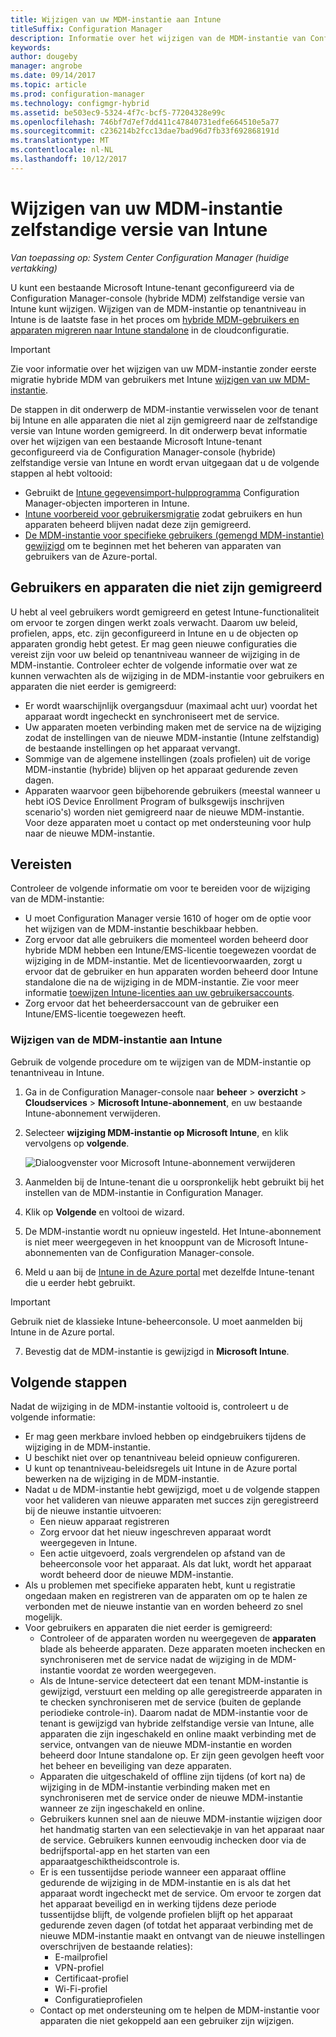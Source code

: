 ```yaml
---
title: Wijzigen van uw MDM-instantie aan Intune
titleSuffix: Configuration Manager
description: Informatie over het wijzigen van de MDM-instantie van Configuration Manager (hybride) zelfstandige versie van Intune.
keywords: 
author: dougeby
manager: angrobe
ms.date: 09/14/2017
ms.topic: article
ms.prod: configuration-manager
ms.technology: configmgr-hybrid
ms.assetid: be503ec9-5324-4f7c-bcf5-77204328e99c
ms.openlocfilehash: 746bf7d7ef7dd411c47840731edfe664510e5a77
ms.sourcegitcommit: c236214b2fcc13dae7bad96d7fb33f692868191d
ms.translationtype: MT
ms.contentlocale: nl-NL
ms.lasthandoff: 10/12/2017
---
```

# <a name="change-your-mdm-authority-to-intune-standalone"></a>Wijzigen van uw MDM-instantie zelfstandige versie van Intune

*Van toepassing op: System Center Configuration Manager (huidige vertakking)*    

U kunt een bestaande Microsoft Intune-tenant geconfigureerd via de Configuration Manager-console (hybride MDM) zelfstandige versie van Intune kunt wijzigen. Wijzigen van de MDM-instantie op tenantniveau in Intune is de laatste fase in het proces om [hybride MDM-gebruikers en apparaten migreren naar Intune standalone](migrate-hybridmdm-to-intunesa.md) in de cloudconfiguratie.    

> [!Important]    
> Zie voor informatie over het wijzigen van uw MDM-instantie zonder eerste migratie hybride MDM van gebruikers met Intune [wijzigen van uw MDM-instantie](change-mdm-authority.md).

De stappen in dit onderwerp de MDM-instantie verwisselen voor de tenant bij Intune en alle apparaten die niet al zijn gemigreerd naar de zelfstandige versie van Intune worden gemigreerd. In dit onderwerp bevat informatie over het wijzigen van een bestaande Microsoft Intune-tenant geconfigureerd via de Configuration Manager-console (hybride) zelfstandige versie van Intune en wordt ervan uitgegaan dat u de volgende stappen al hebt voltooid:
- Gebruikt de [Intune gegevensimport-hulpprogramma](migrate-import-data.md) Configuration Manager-objecten importeren in Intune. 
- [Intune voorbereid voor gebruikersmigratie](migrate-prepare-intune.md) zodat gebruikers en hun apparaten beheerd blijven nadat deze zijn gemigreerd.
- [De MDM-instantie voor specifieke gebruikers (gemengd MDM-instantie) gewijzigd](migrate-mixed-authority.md) om te beginnen met het beheren van apparaten van gebruikers van de Azure-portal.


## <a name="users-and-devices-that-have-not-been-migrated"></a>Gebruikers en apparaten die niet zijn gemigreerd
U hebt al veel gebruikers wordt gemigreerd en getest Intune-functionaliteit om ervoor te zorgen dingen werkt zoals verwacht. Daarom uw beleid, profielen, apps, etc. zijn geconfigureerd in Intune en u de objecten op apparaten grondig hebt getest. Er mag geen nieuwe configuraties die vereist zijn voor uw beleid op tenantniveau wanneer de wijziging in de MDM-instantie. Controleer echter de volgende informatie over wat ze kunnen verwachten als de wijziging in de MDM-instantie voor gebruikers en apparaten die niet eerder is gemigreerd:    
- Er wordt waarschijnlijk overgangsduur (maximaal acht uur) voordat het apparaat wordt ingecheckt en synchroniseert met de service.
- Uw apparaten moeten verbinding maken met de service na de wijziging zodat de instellingen van de nieuwe MDM-instantie (Intune zelfstandig) de bestaande instellingen op het apparaat vervangt.
- Sommige van de algemene instellingen (zoals profielen) uit de vorige MDM-instantie (hybride) blijven op het apparaat gedurende zeven dagen. 
- Apparaten waarvoor geen bijbehorende gebruikers (meestal wanneer u hebt iOS Device Enrollment Program of bulksgewijs inschrijven scenario's) worden niet gemigreerd naar de nieuwe MDM-instantie. Voor deze apparaten moet u contact op met ondersteuning voor hulp naar de nieuwe MDM-instantie.

## <a name="prerequisites"></a>Vereisten
Controleer de volgende informatie om voor te bereiden voor de wijziging van de MDM-instantie:
- U moet Configuration Manager versie 1610 of hoger om de optie voor het wijzigen van de MDM-instantie beschikbaar hebben.
- Zorg ervoor dat alle gebruikers die momenteel worden beheerd door hybride MDM hebben een Intune/EMS-licentie toegewezen voordat de wijziging in de MDM-instantie. Met de licentievoorwaarden, zorgt u ervoor dat de gebruiker en hun apparaten worden beheerd door Intune standalone die na de wijziging in de MDM-instantie. Zie voor meer informatie [toewijzen Intune-licenties aan uw gebruikersaccounts](https://docs.microsoft.com/intune/get-started/start-with-a-paid-subscription-to-microsoft-intune-step-4).
- Zorg ervoor dat het beheerdersaccount van de gebruiker een Intune/EMS-licentie toegewezen heeft.

### <a name="change-the-mdm-authority-to-intune"></a>Wijzigen van de MDM-instantie aan Intune
Gebruik de volgende procedure om te wijzigen van de MDM-instantie op tenantniveau in Intune.

1.  Ga in de Configuration Manager-console naar **beheer** &gt; **overzicht** &gt; **Cloudservices** &gt; **Microsoft Intune-abonnement**, en uw bestaande Intune-abonnement verwijderen.
2.  Selecteer **wijziging MDM-instantie op Microsoft Intune**, en klik vervolgens op **volgende**.

    ![Dialoogvenster voor Microsoft Intune-abonnement verwijderen](media/mdm-change-delete-subscription.png)
3.  Aanmelden bij de Intune-tenant die u oorspronkelijk hebt gebruikt bij het instellen van de MDM-instantie in Configuration Manager.
4.  Klik op **Volgende** en voltooi de wizard.
5.  De MDM-instantie wordt nu opnieuw ingesteld. Het Intune-abonnement is niet meer weergegeven in het knooppunt van de Microsoft Intune-abonnementen van de Configuration Manager-console.
6.  Meld u aan bij de [Intune in de Azure portal](https://portal.azure.com/#blade/Microsoft_Intune_DeviceSettings/ExtensionLandingBlade/overview) met dezelfde Intune-tenant die u eerder hebt gebruikt.    

  > [!Important]    
  > Gebruik niet de klassieke Intune-beheerconsole. U moet aanmelden bij Intune in de Azure portal.
7.  Bevestig dat de MDM-instantie is gewijzigd in **Microsoft Intune**. 

## <a name="next-steps"></a>Volgende stappen
Nadat de wijziging in de MDM-instantie voltooid is, controleert u de volgende informatie:
- Er mag geen merkbare invloed hebben op eindgebruikers tijdens de wijziging in de MDM-instantie. 
- U beschikt niet over op tenantniveau beleid opnieuw configureren. 
- U kunt op tenantniveau-beleidsregels uit Intune in de Azure portal bewerken na de wijziging in de MDM-instantie.
-  Nadat u de MDM-instantie hebt gewijzigd, moet u de volgende stappen voor het valideren van nieuwe apparaten met succes zijn geregistreerd bij de nieuwe instantie uitvoeren:   
    - Een nieuw apparaat registreren
    - Zorg ervoor dat het nieuw ingeschreven apparaat wordt weergegeven in Intune.
    - Een actie uitgevoerd, zoals vergrendelen op afstand van de beheerconsole voor het apparaat. Als dat lukt, wordt het apparaat wordt beheerd door de nieuwe MDM-instantie.
- Als u problemen met specifieke apparaten hebt, kunt u registratie ongedaan maken en registreren van de apparaten om op te halen ze verbonden met de nieuwe instantie van en worden beheerd zo snel mogelijk.
- Voor gebruikers en apparaten die niet eerder is gemigreerd:
    - Controleer of de apparaten worden nu weergegeven de **apparaten** blade als beheerde apparaten. Deze apparaten moeten inchecken en synchroniseren met de service nadat de wijziging in de MDM-instantie voordat ze worden weergegeven. 
    - Als de Intune-service detecteert dat een tenant MDM-instantie is gewijzigd, verstuurt een melding op alle geregistreerde apparaten in te checken synchroniseren met de service (buiten de geplande periodieke controle-in). Daarom nadat de MDM-instantie voor de tenant is gewijzigd van hybride zelfstandige versie van Intune, alle apparaten die zijn ingeschakeld en online maakt verbinding met de service, ontvangen van de nieuwe MDM-instantie en worden beheerd door Intune standalone op. Er zijn geen gevolgen heeft voor het beheer en beveiliging van deze apparaten.
    - Apparaten die uitgeschakeld of offline zijn tijdens (of kort na) de wijziging in de MDM-instantie verbinding maken met en synchroniseren met de service onder de nieuwe MDM-instantie wanneer ze zijn ingeschakeld en online.  
    - Gebruikers kunnen snel aan de nieuwe MDM-instantie wijzigen door het handmatig starten van een selectievakje in van het apparaat naar de service. Gebruikers kunnen eenvoudig inchecken door via de bedrijfsportal-app en het starten van een apparaatgeschiktheidscontrole is.
    - Er is een tussentijdse periode wanneer een apparaat offline gedurende de wijziging in de MDM-instantie en is als dat het apparaat wordt ingecheckt met de service. Om ervoor te zorgen dat het apparaat beveiligd en in werking tijdens deze periode tussentijdse blijft, de volgende profielen blijft op het apparaat gedurende zeven dagen (of totdat het apparaat verbinding met de nieuwe MDM-instantie maakt en ontvangt van de nieuwe instellingen overschrijven de bestaande relaties):
        - E-mailprofiel
        - VPN-profiel
        - Certificaat-profiel
        - Wi-Fi-profiel
        - Configuratieprofielen
    - Contact op met ondersteuning om te helpen de MDM-instantie voor apparaten die niet gekoppeld aan een gebruiker zijn wijzigen. 
